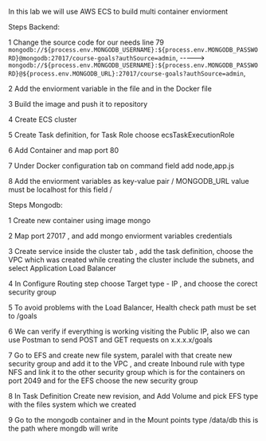 In this lab we will use AWS ECS to build multi container enviorment 

Steps Backend:

1 Change the source code for our needs 
line 79 `mongodb://${process.env.MONGODB_USERNAME}:${process.env.MONGODB_PASSWORD}@mongodb:27017/course-goals?authSource=admin`, ----->
`mongodb://${process.env.MONGODB_USERNAME}:${process.env.MONGODB_PASSWORD}@${process.env.MONGODB_URL}:27017/course-goals?authSource=admin`,

2 Add the enviorment variable in the file and in the Docker file

3 Build the image and push it to repository 

4 Create ECS cluster 

5 Create Task definition, for Task Role choose ecsTaskExecutionRole

6 Add Container and map port 80

7 Under Docker configuration tab on command field add node,app.js

8 Add the enviorment variables as key-value pair / MONGODB_URL value must be localhost for this field /

Steps Mongodb:

1 Create new container using image mongo

2 Map port 27017 , and add mongo enviorment variables credentials

3 Create service inside the cluster tab , add the task definition, choose the VPC which was created while creating the cluster include the subnets, and select Application Load Balancer

4 In Configure Routing step choose Target type - IP , and choose the corect security group

5 To avoid problems with the Load Balancer,  Health check path must be set to /goals 

6 We can verify if everything is working visiting the Public IP, also we can use Postman to send POST and GET requests on x.x.x.x/goals

7 Go to EFS and create new file system, paralel with that create new security group and add it to the VPC , and create Inbound rule with type NFS and link it to the other security group which is for the containers on port 2049
and for the EFS choose the new security group

8 In Task Definition Create new revision, and Add Volume and pick EFS type with the files system which we created

9 Go to the mongodb container and in the Mount points type /data/db this is the path where mongdb will write 

